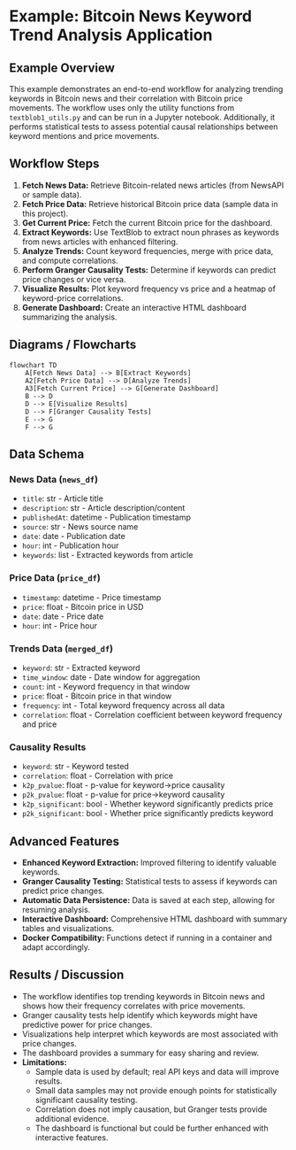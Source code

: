 # Example: Bitcoin News Keyword Trend Analysis Application

## Example Overview
This example demonstrates an end-to-end workflow for analyzing trending keywords in Bitcoin news and their correlation with Bitcoin price movements. The workflow uses only the utility functions from `textblob1_utils.py` and can be run in a Jupyter notebook. Additionally, it performs statistical tests to assess potential causal relationships between keyword mentions and price movements.

## Workflow Steps
1. **Fetch News Data:** Retrieve Bitcoin-related news articles (from NewsAPI or sample data).
2. **Fetch Price Data:** Retrieve historical Bitcoin price data (sample data in this project).
3. **Get Current Price:** Fetch the current Bitcoin price for the dashboard.
4. **Extract Keywords:** Use TextBlob to extract noun phrases as keywords from news articles with enhanced filtering.
5. **Analyze Trends:** Count keyword frequencies, merge with price data, and compute correlations.
6. **Perform Granger Causality Tests:** Determine if keywords can predict price changes or vice versa.
7. **Visualize Results:** Plot keyword frequency vs price and a heatmap of keyword-price correlations.
8. **Generate Dashboard:** Create an interactive HTML dashboard summarizing the analysis.

## Diagrams / Flowcharts
```mermaid
flowchart TD
    A[Fetch News Data] --> B[Extract Keywords]
    A2[Fetch Price Data] --> D[Analyze Trends]
    A3[Fetch Current Price] --> G[Generate Dashboard]
    B --> D
    D --> E[Visualize Results]
    D --> F[Granger Causality Tests]
    E --> G
    F --> G
```

## Data Schema
### News Data (`news_df`)
- `title`: str - Article title
- `description`: str - Article description/content
- `publishedAt`: datetime - Publication timestamp
- `source`: str - News source name
- `date`: date - Publication date
- `hour`: int - Publication hour
- `keywords`: list - Extracted keywords from article

### Price Data (`price_df`)
- `timestamp`: datetime - Price timestamp
- `price`: float - Bitcoin price in USD
- `date`: date - Price date
- `hour`: int - Price hour

### Trends Data (`merged_df`)
- `keyword`: str - Extracted keyword
- `time_window`: date - Date window for aggregation
- `count`: int - Keyword frequency in that window
- `price`: float - Bitcoin price in that window
- `frequency`: int - Total keyword frequency across all data
- `correlation`: float - Correlation coefficient between keyword frequency and price

### Causality Results
- `keyword`: str - Keyword tested
- `correlation`: float - Correlation with price
- `k2p_pvalue`: float - p-value for keyword→price causality
- `p2k_pvalue`: float - p-value for price→keyword causality 
- `k2p_significant`: bool - Whether keyword significantly predicts price
- `p2k_significant`: bool - Whether price significantly predicts keyword

## Advanced Features
- **Enhanced Keyword Extraction:** Improved filtering to identify valuable keywords.
- **Granger Causality Testing:** Statistical tests to assess if keywords can predict price changes.
- **Automatic Data Persistence:** Data is saved at each step, allowing for resuming analysis.
- **Interactive Dashboard:** Comprehensive HTML dashboard with summary tables and visualizations.
- **Docker Compatibility:** Functions detect if running in a container and adapt accordingly.

## Results / Discussion
- The workflow identifies top trending keywords in Bitcoin news and shows how their frequency correlates with price movements.
- Granger causality tests help identify which keywords might have predictive power for price changes.
- Visualizations help interpret which keywords are most associated with price changes.
- The dashboard provides a summary for easy sharing and review.
- **Limitations:** 
  - Sample data is used by default; real API keys and data will improve results.
  - Small data samples may not provide enough points for statistically significant causality testing.
  - Correlation does not imply causation, but Granger tests provide additional evidence.
  - The dashboard is functional but could be further enhanced with interactive features. 